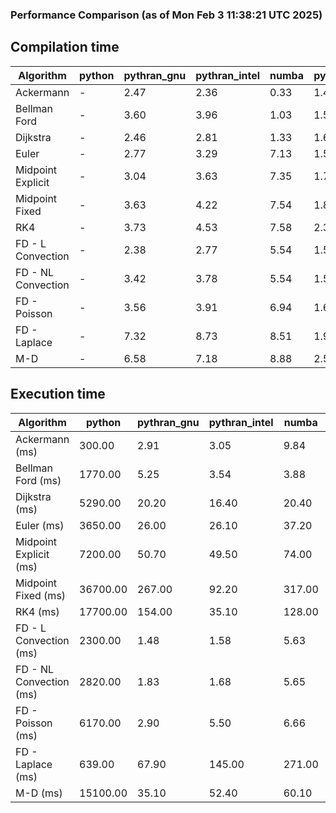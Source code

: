 ### Performance Comparison (as of Mon Feb  3 11:38:21 UTC 2025)
## Compilation time
Algorithm                 | python                    | pythran_gnu               | pythran_intel             | numba                     | pyccel_fortran_gnu        | pyccel_c_gnu              | pyccel_fortran_intel      | pyccel_c_intel           
------------------------- | ------------------------- | ------------------------- | ------------------------- | ------------------------- | ------------------------- | ------------------------- | ------------------------- | -------------------------
Ackermann                 | -                         | 2.47                      | 2.36                      | 0.33                      | 1.40                      | 1.38                      | 1.49                      | 1.48                     
Bellman Ford              | -                         | 3.60                      | 3.96                      | 1.03                      | 1.58                      | 1.72                      | 1.67                      | 1.76                     
Dijkstra                  | -                         | 2.46                      | 2.81                      | 1.33                      | 1.63                      | 1.77                      | 1.77                      | 1.97                     
Euler                     | -                         | 2.77                      | 3.29                      | 7.13                      | 1.58                      | 1.66                      | 1.64                      | 1.75                     
Midpoint Explicit         | -                         | 3.04                      | 3.63                      | 7.35                      | 1.76                      | 1.85                      | 1.87                      | 1.98                     
Midpoint Fixed            | -                         | 3.63                      | 4.22                      | 7.54                      | 1.86                      | 1.99                      | 1.97                      | 2.06                     
RK4                       | -                         | 3.73                      | 4.53                      | 7.58                      | 2.30                      | 2.38                      | 2.39                      | 2.46                     
FD - L Convection         | -                         | 2.38                      | 2.77                      | 5.54                      | 1.51                      | 1.59                      | 1.68                      | 1.69                     
FD - NL Convection        | -                         | 3.42                      | 3.78                      | 5.54                      | 1.51                      | 1.61                      | 1.66                      | 1.69                     
FD - Poisson              | -                         | 3.56                      | 3.91                      | 6.94                      | 1.64                      | 1.66                      | 3.01                      | 1.79                     
FD - Laplace              | -                         | 7.32                      | 8.73                      | 8.51                      | 1.97                      | 2.00                      | 2.18                      | 2.04                     
M-D                       | -                         | 6.58                      | 7.18                      | 8.88                      | 2.50                      | 2.50                      | 2.69                      | 2.80                     

## Execution time
Algorithm                 | python                    | pythran_gnu               | pythran_intel             | numba                     | pyccel_fortran_gnu        | pyccel_c_gnu              | pyccel_fortran_intel      | pyccel_c_intel           
------------------------- | ------------------------- | ------------------------- | ------------------------- | ------------------------- | ------------------------- | ------------------------- | ------------------------- | -------------------------
Ackermann (ms)            | 300.00                    | 2.91                      | 3.05                      | 9.84                      | 1.32                      | 1.32                      | 9.78                      | 4.36                     
Bellman Ford (ms)         | 1770.00                   | 5.25                      | 3.54                      | 3.88                      | 3.26                      | 3.71                      | 4.44                      | 6.62                     
Dijkstra (ms)             | 5290.00                   | 20.20                     | 16.40                     | 20.40                     | 18.90                     | 58.30                     | 25.00                     | 42.40                    
Euler (ms)                | 3650.00                   | 26.00                     | 26.10                     | 37.20                     | 13.50                     | 27.00                     | 15.20                     | 23.60                    
Midpoint Explicit (ms)    | 7200.00                   | 50.70                     | 49.50                     | 74.00                     | 22.70                     | 44.80                     | 17.20                     | 40.20                    
Midpoint Fixed (ms)       | 36700.00                  | 267.00                    | 92.20                     | 317.00                    | 75.40                     | 190.00                    | 59.70                     | 174.00                   
RK4 (ms)                  | 17700.00                  | 154.00                    | 35.10                     | 128.00                    | 33.50                     | 95.50                     | 38.40                     | 78.70                    
FD - L Convection (ms)    | 2300.00                   | 1.48                      | 1.58                      | 5.63                      | 1.51                      | 7.37                      | 1.52                      | 3.59                     
FD - NL Convection (ms)   | 2820.00                   | 1.83                      | 1.68                      | 5.65                      | 2.13                      | 6.68                      | 1.50                      | 3.06                     
FD - Poisson (ms)         | 6170.00                   | 2.90                      | 5.50                      | 6.66                      | 2.60                      | 13.60                     | 2.60                      | 12.40                    
FD - Laplace (ms)         | 639.00                    | 67.90                     | 145.00                    | 271.00                    | 62.50                     | 509.00                    | 63.90                     | 282.00                   
M-D (ms)                  | 15100.00                  | 35.10                     | 52.40                     | 60.10                     | 62.30                     | 108.00                    | 90.10                     | 65.10                    
